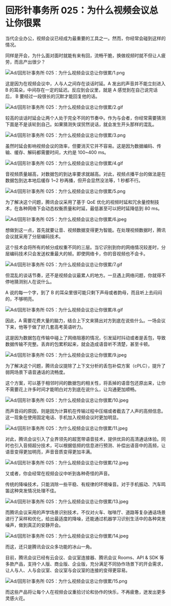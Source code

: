 # 回形针事务所 025：为什么视频会议总让你很累

当代企业办公，视频会议已经成为最重要的工具之一。然而，你经常会碰到这样的情况。

同样是开会，为什么面对面时就能有来有回，流畅干脆，换做视频时就不但让人疲劳，而且产出很少？

![Ad/回形针事务所 025：为什么视频会议总让你很累/1.png](https://cdn.jsdelivr.net/gh/just-prog/static/image/Ad/回形针事务所%20025：为什么视频会议总让你很累/1.png)

这是因为在视频会议中，人与人之间存在谈话时延。A 发出的声音并不能立刻进入 B 的耳朵，中间存在一定的延迟。反应到会议里，就是 A 感觉到在自己说完话后， B 要经过一段很长的沉默才能回复他的话。

![Ad/回形针事务所 025：为什么视频会议总让你很累/2.gif](https://cdn.jsdelivr.net/gh/just-prog/static/image/Ad/回形针事务所%20025：为什么视频会议总让你很累/2.gif)

较高的谈话时延会让两个人处于完全不同的节奏中。作为与会者，你经常需要猜测下面是不是该轮到自己。如果猜测失误贸然说话，就会发生开头那样的混乱。

![Ad/回形针事务所 025：为什么视频会议总让你很累/3.png](https://cdn.jsdelivr.net/gh/just-prog/static/image/Ad/回形针事务所%20025：为什么视频会议总让你很累/3.png)

虽然时延会影响视频会议的效率，但要消灭它并不容易。这是因为数据编码、传输、缓存、解码都需要时间，大约是 100\~400 ms。

![Ad/回形针事务所 025：为什么视频会议总让你很累/4.gif](https://cdn.jsdelivr.net/gh/just-prog/static/image/Ad/回形针事务所%20025：为什么视频会议总让你很累/4.gif)

音视频质量越高，对数据包的到达率要求就越高。对此，视频点播平台的做法是在数据包到达本地后缓存 1\~2 秒再播，但开会显然没法等，1 秒都不行。

![Ad/回形针事务所 025：为什么视频会议总让你很累/5.png](https://cdn.jsdelivr.net/gh/just-prog/static/image/Ad/回形针事务所%20025：为什么视频会议总让你很累/5.png)

为了解决这个问题，腾讯会议采用了基于 QoE 优化的视频时延和冗余量控制技术，在各种网络下会动态权衡质量和时延，最低甚至可以把时延降低到 80 ms。

![Ad/回形针事务所 025：为什么视频会议总让你很累/6.jpeg](https://cdn.jsdelivr.net/gh/just-prog/static/image/Ad/回形针事务所%20025：为什么视频会议总让你很累/6.jpeg)

想做到这一点，首先就要让音、视频数据变得更为智能。在处理视频数据时，腾讯会议就采用了分层编码技术。

这个技术会将所有的帧分成权重不同的三层。当它识别到你的网络情况较差时，分层编码技术只会发送权重最大的帧。即使网络卡，你的音视频也不会卡。

![Ad/回形针事务所 025：为什么视频会议总让你很累/7.gif](https://cdn.jsdelivr.net/gh/just-prog/static/image/Ad/回形针事务所%20025：为什么视频会议总让你很累/7.gif)

但混乱的谈话节奏，还不是视频会议最累人的地方。一旦遇上网络问题，你就得不停地猜测别人在说什么。

A 说的每一个字，到了 B 的耳朵里很可能只剩下声母或者韵母，而且听上去闷闷的，不够明亮。

![Ad/回形针事务所 025：为什么视频会议总让你很累/8.gif](https://cdn.jsdelivr.net/gh/just-prog/static/image/Ad/回形针事务所%20025：为什么视频会议总让你很累/8.gif)

因此，A 需要花费大量的脑力，结合上下文来猜出对方到底在说些什么。一场会议下来，他等于做了好几套高考英语听力。

这是因为数据包在传输中碰上了网络阻塞的情况，引发延时抖动或者是丢包，导致数据传输不完整。丢弃的包累积起来，就会造成语音听不清楚，甚至卡顿。

![Ad/回形针事务所 025：为什么视频会议总让你很累/9.jpeg](https://cdn.jsdelivr.net/gh/just-prog/static/image/Ad/回形针事务所%20025：为什么视频会议总让你很累/9.jpeg)

为了解决这个问题，腾讯会议提除了上下文分析的丢包补偿方案（cPLC），提升了弱网场景下语音通话的流畅度。

这个方案，可以基于相邻时间的数据包的相关性，将丢掉的语音包还原出来，让你不需要花上许多时间才能明白对方到底在说什么，让沟通更加顺畅。

![Ad/回形针事务所 025：为什么视频会议总让你很累/10.jpeg](https://cdn.jsdelivr.net/gh/just-prog/static/image/Ad/回形针事务所%20025：为什么视频会议总让你很累/10.jpeg)

而声音闷的原因，则是因为计算机在传输过程中压缩或者截去了人声的高频信息。这一现象在使用固定电话、手机加入视频会议时更加明显。

![Ad/回形针事务所 025：为什么视频会议总让你很累/11.jpeg](https://cdn.jsdelivr.net/gh/just-prog/static/image/Ad/回形针事务所%20025：为什么视频会议总让你很累/11.jpeg)

对此，腾讯会议引入了业界领先的超宽带语音技术，提供优异的高清通话体验。同时也引入音频超分技术，可以根据低频的信息进行预测、补偿出语音中的高频，让语音变得更加明亮，声音音质变得更加丰满。

![Ad/回形针事务所 025：为什么视频会议总让你很累/12.jpeg](https://cdn.jsdelivr.net/gh/just-prog/static/image/Ad/回形针事务所%20025：为什么视频会议总让你很累/12.jpeg)

又或者，你会经常在视频会议中听到各种奇怪的声音。

传统的降噪技术，只能消除一些平稳、有规律的环境噪音。对于手机振动、汽车鸣笛这种突发情况处理不佳。

![Ad/回形针事务所 025：为什么视频会议总让你很累/13.jpeg](https://cdn.jsdelivr.net/gh/just-prog/static/image/Ad/回形针事务所%20025：为什么视频会议总让你很累/13.jpeg)

而腾讯会议采用的声学场景识别技术，不仅对火车、咖啡厅、道路等复杂通话场景进行了采样和优化，给出最适度的降噪，还能通过机器学习识别生活中的各种突发噪声，做到真正的安静开会。

![Ad/回形针事务所 025：为什么视频会议总让你很累/14.jpeg](https://cdn.jsdelivr.net/gh/just-prog/static/image/Ad/回形针事务所%20025：为什么视频会议总让你很累/14.jpeg)

而这，还只是腾讯会议众多功能的冰山一角。

目前，腾讯会议已经有云会议、会议室连接器、腾讯会议 Rooms、API & SDK 等多款产品，支持个人版、商业版、企业版，充分满足不同协作场景下的开会需求，让人与人、人与会议室、会议室与会议室的连接的变得更容易。

![Ad/回形针事务所 025：为什么视频会议总让你很累/15.png](https://cdn.jsdelivr.net/gh/just-prog/static/image/Ad/回形针事务所%20025：为什么视频会议总让你很累/15.png)

而这些产品将让每个人在视频会议重拾讨论和协作的快乐，不再疲惫，迸发出更多灵感火花。
